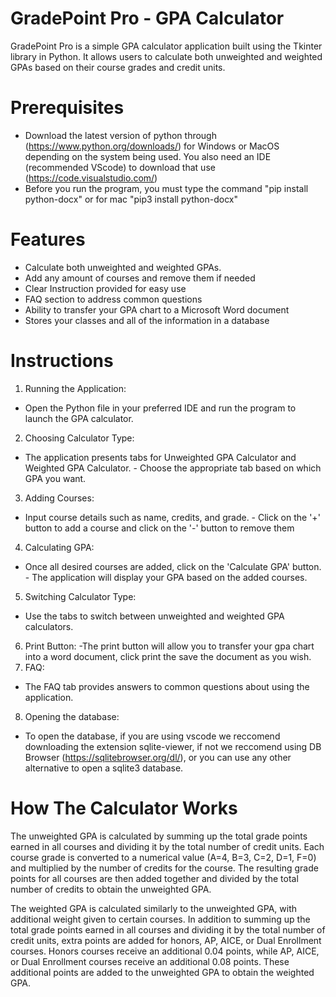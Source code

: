 # GradePoint Pro - GPA Calculator
GradePoint Pro is a simple GPA calculator application built using the Tkinter library in Python. It allows users to calculate both unweighted and weighted GPAs based on their course grades and credit units.
# Prerequisites
- Download the latest version of python through (https://www.python.org/downloads/) for Windows or MacOS depending on the system being used. You also need an IDE (recommended VScode) to download that use (https://code.visualstudio.com/)
- Before you run the program, you must type the command "pip install python-docx" or for mac "pip3 install python-docx"
# Features
- Calculate both unweighted and weighted GPAs.
- Add any amount of courses and remove them if needed
- Clear Instruction provided for easy use
- FAQ section to address common questions
- Ability to transfer your GPA chart to a Microsoft Word document
- Stores your classes and all of the information in a database
# Instructions
1. Running the Application:
- Open the Python file in your preferred IDE and run the program to launch the GPA calculator.
2. Choosing Calculator Type:
- The application presents tabs for Unweighted GPA Calculator and Weighted GPA Calculator. - Choose the appropriate tab based on which GPA you want.
3. Adding Courses:
- Input course details such as name, credits, and grade. - Click on the '+' button to add a course and click on the '-' button to remove them
4. Calculating GPA:
- Once all desired courses are added, click on the 'Calculate GPA' button. - The application will display your GPA based on the added courses.
5. Switching Calculator Type:
- Use the tabs to switch between unweighted and weighted GPA calculators.
6. Print Button:
  -The print button will allow you to transfer your gpa chart into a word document, click print the save the document as you wish.
7. FAQ:
- The FAQ tab provides answers to common questions about using the application.
8. Opening the database:
- To open the database, if you are using vscode we reccomend downloading the extension sqlite-viewer, if not we reccomend using DB Browser (https://sqlitebrowser.org/dl/), or you can use any other alternative to open a sqlite3 database.
# How The Calculator Works
The unweighted GPA is calculated by summing up the total grade points 
earned in all courses and dividing it by the total number of credit units. 
Each course grade is converted to a numerical value (A=4, B=3, C=2, D=1, F=0) 
and multiplied by the number of credits for the course. The resulting 
grade points for all courses are then added together and divided by the 
total number of credits to obtain the unweighted GPA.


The weighted GPA is calculated similarly to the unweighted GPA, with 
additional weight given to certain courses. In addition to summing up 
the total grade points earned in all courses and dividing it by the 
total number of credit units, extra points are added for honors, AP, 
AICE, or Dual Enrollment courses. Honors courses receive an additional 
0.04 points, while AP, AICE, or Dual Enrollment courses receive an 
additional 0.08 points. These additional points are added to the 
unweighted GPA to obtain the weighted GPA.


